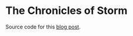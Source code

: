 The Chronicles of Storm
=======================

Source code for this [blog post](http://nerdronix.blogspot.com/2013/07/the-chronicles-of-storm.html).